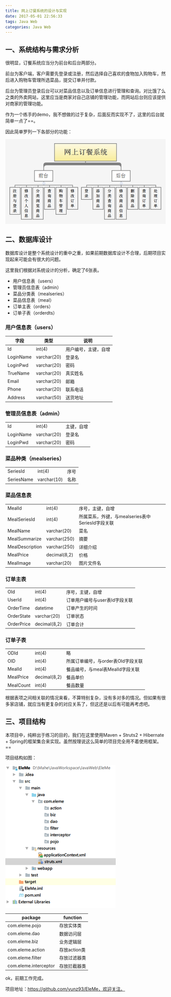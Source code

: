 ```yaml
---
title: 网上订餐系统的设计与实现
date: 2017-05-01 22:56:33
tags: Java Web
categories: Java Web
---
```




## 一、系统结构与需求分析

很明显，订餐系统应当分为前台和后台两部分。

前台为客户端，客户需要先登录或注册，然后选择自己喜欢的食物加入购物车，然后进入购物车管理所选菜品，提交订单并付款。

后台为管理员登录后台可以对菜品信息以及订单信息进行管理和查询。对比饿了么之类的外卖网站，这里应当是商家对自己店铺的管理功能，而网站后台则应该提供对商家的管理功能。

作为一个练手的demo，我不想做的过于复杂，后面反而实现不了，这里的后台就简单一点了==。

因此简单罗列一下各部分的功能：

![](网上订餐系统的设计与实现/系统设计.png)

<!-- more -->

## 二、数据库设计

数据库设计是整个系统设计的重中之重，如果前期数据库设计不合理，后期项目实现起来可能会有很大的问题。

这里我们根据对系统设计的分析，确定了6张表。

- 用户信息表（users）
- 管理员信息表（admin）
- 菜品分类表（mealseries）
- 菜品信息表（meal）
- 订单主表（orders）
- 订单子表（orderdts）

### 用户信息表（users）

| 字段        | 类型          | 说明         |
| --------- | ----------- | ---------- |
| Id        | int(4)      | 用户编号，主键，自增 |
| LoginName | varchar(20) | 登录名        |
| LoginPwd  | varchar(20) | 密码         |
| TrueName  | varchar(20) | 真实姓名       |
| Email     | varchar(20) | 邮箱         |
| Phone     | varchar(20) | 联系电话       |
| Address   | varchar(50) | 送货地址       |

### 管理员信息表（admin）

|           |             |       |
| --------- | ----------- | ----- |
| Id        | int(4)      | 主键，自增 |
| LoginName | varchar(20) | 登录名   |
| LoginPwd  | varchar(20) | 密码    |

### 菜品种类（mealseries）

|            |             |      |
| ---------- | ----------- | ---- |
| SeriesId   | int(4)      | 序号   |
| SeriesName | varchar(10) | 名称   |

### 菜品信息表

|                 |              |                                   |
| --------------- | ------------ | --------------------------------- |
| MealId          | int(4)       | 序号，主键，自增                          |
| MealSeriesId    | int(4)       | 所属菜系，外键，与mealseries表中SeriesId字段关联 |
| MealName        | varchar(20)  | 菜名                                |
| MealSummarize   | varchar(250) | 摘要                                |
| MealDescription | varchar(250) | 详细介绍                              |
| MealPrice       | decimal(8,2) | 价格                                |
| MealImage       | varchar(20)  | 图片文件名                             |

### 订单主表

|            |              |                    |
| ---------- | ------------ | ------------------ |
| OId        | int(4)       | 序号，主键，自增           |
| UserId     | int(4)       | 订单用户编号与user表Id字段关联 |
| OrderTime  | datetime     | 订单产生的时间            |
| OrderState | varchar(20)  | 订单状态               |
| OrderPrice | decimal(8,2) | 订单合计               |

### 订单子表

|           |              |                       |
| --------- | ------------ | --------------------- |
| ODId      | int(4)       | 略                     |
| OID       | int(4)       | 所属订单编号，与order表OId字段关联 |
| MealId    | int(4)       | 餐品编号，与meal表MealId字段关联 |
| MealPrice | decimal(8,2) | 餐品单价                  |
| MealCount | int(4)       | 餐品数量                  |

根据表项之间相关联的情况来看，不算特别复杂，没有多对多的情况。但如果有很多家店铺，就应当有更复杂的对应关系了，但这还是以后有可能再考虑吧。

## 三、项目结构

本项目中，纯粹出于练习的目的，我们在这里使用Maven + Struts2 + Hibernate + Spring的框架集合来实现。虽然按理说这么简单的项目完全用不着使用框架。==

项目结构如图：

![](网上订餐系统的设计与实现/项目结构.png)

| package               | function  |
| --------------------- | --------- |
| com.eleme.pojo        | 存放实体类     |
| com.eleme.dao         | 数据访问层     |
| com.eleme.biz         | 业务逻辑层     |
| com.eleme.action      | 存放action类 |
| com.eleme.filter      | 存放过滤器类    |
| com.eleme.interceptor | 存放拦截器类    |

ok，前期工作完成。

项目地址：https://github.com/yunz93/EleMe，欢迎关注。
